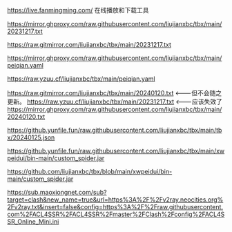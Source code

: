 https://live.fanmingming.com/
在线播放和下载工具

https://mirror.ghproxy.com/raw.githubusercontent.com/liujianxbc/tbx/main/20231217.txt

https://raw.gitmirror.com/liujianxbc/tbx/main/20231217.txt

https://mirror.ghproxy.com/raw.githubusercontent.com/liujianxbc/tbx/main/peiqian.yaml

https://raw.yzuu.cf/liujianxbc/tbx/main/peiqian.yaml


https://raw.gitmirror.com/liujianxbc/tbx/main/20240120.txt       <---但不会随之更新。
https://raw.yzuu.cf/liujianxbc/tbx/main/20231217.txt          <---应该失效了
https://mirror.ghproxy.com/raw.githubusercontent.com/liujianxbc/tbx/main/20240120.txt

https://github.yunfile.fun/raw.githubusercontent.com/liujianxbc/tbx/main/tbx/20240125.json

https://github.yunfile.fun/raw.githubusercontent.com/liujianxbc/tbx/main/xwpeidui/bin-main/custom_spider.jar

https://github.com/liujianxbc/tbx/blob/main/xwpeidui/bin-main/custom_spider.jar

https://sub.maoxiongnet.com/sub?target=clash&new_name=true&url=https%3A%2F%2Fv2ray.neocities.org%2Fv2ray.txt&insert=false&config=https%3A%2F%2Fraw.githubusercontent.com%2FACL4SSR%2FACL4SSR%2Fmaster%2FClash%2Fconfig%2FACL4SSR_Online_Mini.ini
